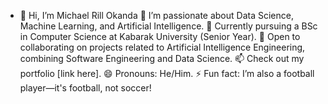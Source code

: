

- 👋 Hi, I’m Michael Rill Okanda
👀 I’m passionate about Data Science, Machine Learning, and Artificial Intelligence.
🌱 Currently pursuing a BSc in Computer Science at Kabarak University (Senior Year).
💞️ Open to collaborating on projects related to Artificial Intelligence Engineering, combining Software Engineering and Data Science.
📫 Check out my portfolio [link here].
😄 Pronouns: He/Him.
⚡ Fun fact: I’m also a football player—it's football, not soccer!


